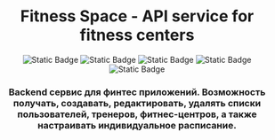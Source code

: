 <h1 align="center">Fitness Space - API service for fitness centers</h1>

<div align="center">
<img alt="Static Badge" src="https://img.shields.io/badge/Django-5.0.3-blue">
<img alt="Static Badge" src="https://img.shields.io/badge/DRF-3.15-green">
<img alt="Static Badge" src="https://img.shields.io/badge/Docker-8A2BE2">
<img alt="Static Badge" src="https://img.shields.io/badge/SWAGGER-orange">
<img alt="Static Badge" src="https://img.shields.io/badge/Redoc-orange">
<br>

<h3 align="center">Backend сервис для финтес приложений. Возможность получать, создавать, редактировать, удалять списки пользователей, тренеров, фитнес-центров, а также настраивать индивидуальное расписание. </h3>

